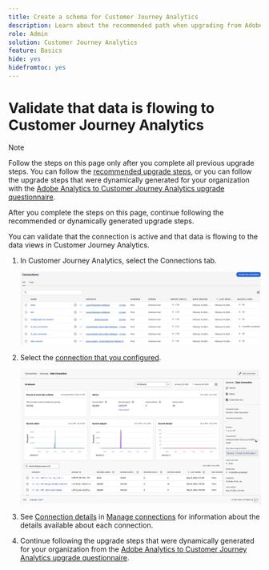 ```yaml
---
title: Create a schema for Customer Journey Analytics
description: Learn about the recommended path when upgrading from Adobe Analytics to Customer Journey Analytics
role: Admin
solution: Customer Journey Analytics
feature: Basics
hide: yes
hidefromtoc: yes
---
```

# Validate that data is flowing to Customer Journey Analytics

>[!NOTE]
> 
>Follow the steps on this page only after you complete all previous upgrade steps. You can follow the [recommended upgrade steps](/help/getting-started/cja-upgrade/cja-upgrade-recommendations.md#recommended-upgrade-steps-for-most-organizations), or you can follow the upgrade steps that were dynamically generated for your organization with the [Adobe Analytics to Customer Journey Analytics upgrade questionnaire](https://gigazelle.github.io/cja-ttv/). 
>
>After you complete the steps on this page, continue following the recommended or dynamically generated upgrade steps.

You can validate that the connection is active and that data is flowing to the data views in Customer Journey Analytics.

1. In Customer Journey Analytics, select the Connections tab. 

   ![list view](assets/list-view.png)

1. Select the [connection that you configured](/help/getting-started/cja-upgrade/cja-upgrade-connection.md).

   ![All datasets window showing the widgets and settings](assets/conn-details.png)

1. See [Connection details](/help/connections/manage-connections.md#manage-connections) in [Manage connections](/help/connections/manage-connections.md) for information about the details available about each connection. 

1. Continue following the upgrade steps that were dynamically generated for your organization from the [Adobe Analytics to Customer Journey Analytics upgrade questionnaire](https://gigazelle.github.io/cja-ttv/). 

<!-- Should we duplicate the content here or single source it with /help/connections/manage-connections.md -->